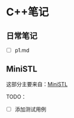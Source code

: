 # C++笔记

## 日常笔记

- [ ] p1.md

## MiniSTL

这部分主要来自：[MiniSTL](https://github.com/zsmj2017/MiniSTL)

TODO：

- [ ] 添加测试用例

